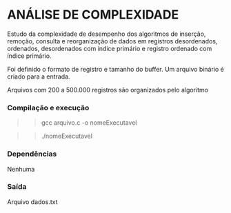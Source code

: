 # ANÁLISE DE COMPLEXIDADE

Estudo da complexidade de desempenho dos algoritmos de inserção, remoção, consulta e reorganização de dados em
registros desordenados, ordenados, desordenados com índice primário e registro
ordenado com índice primário.

Foi definido o formato de registro e tamanho do buffer.
Um arquivo binário é criado para a entrada.

Arquivos com 200 a 500.000 registros são organizados pelo algoritmo

### Compilação e execução
>> gcc arquivo.c -o nomeExecutavel

>> ./nomeExecutavel

### Dependências
Nenhuma

### Saída
Arquivo dados.txt
